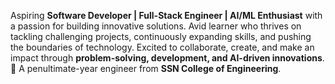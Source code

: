 Aspiring **Software Developer | Full-Stack Engineer | AI/ML Enthusiast** with a passion for building innovative solutions. Avid learner who thrives on tackling challenging projects, continuously expanding skills, and pushing the boundaries of technology. Excited to collaborate, create, and make an impact through **problem-solving, development, and AI-driven innovations**. 🚀
A penultimate-year engineer from **SSN College of Engineering**.
